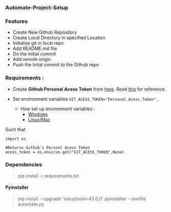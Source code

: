 ### Automate-Project-Setup


### Features

- Create New Github Repository
- Create Local Directory in specified Location
- Initialise git in local repo
- Add README.md file
- Do the initial commit
- Add remote origin 
- Push the Inital commit to the Github repo

### Requirements :

- Create **Github Personal Acess Token** from [here](https://github.com/settings/tokens) .Read [this](https://help.github.com/en/github/authenticating-to-github/creating-a-personal-access-token-for-the-command-line) for reference.
- Set environment variables `GIT_ACESS_TOKEN="Personal_Acess_Token"` , 

    - How set up environment variables :
        - [Windows](https://www.youtube.com/watch?v=IolxqkL7cD8) 
        -   [Linux/Mac](https://www.youtube.com/watch?v=5iWhQWVXosU)


Such that 
```@python
import os

#Returns Github's Personl Acess Token
acess_token = os.environ.get("GIT_ACESS_TOKEN",None) 
```

### Dependencies
> pip install -r requirements.txt

#### Pyinstaller

> pip install --upgrade 'setuptools<45.0.0'
> pyinstaller --onefile automate.py